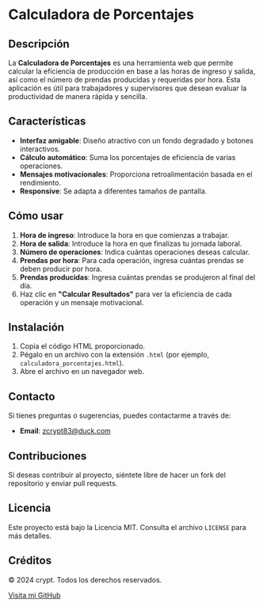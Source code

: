# Calculadora de Porcentajes

## Descripción

La **Calculadora de Porcentajes** es una herramienta web que permite calcular la eficiencia de producción en base a las horas de ingreso y salida, así como el número de prendas producidas y requeridas por hora. Esta aplicación es útil para trabajadores y supervisores que desean evaluar la productividad de manera rápida y sencilla.

## Características

- **Interfaz amigable**: Diseño atractivo con un fondo degradado y botones interactivos.
- **Cálculo automático**: Suma los porcentajes de eficiencia de varias operaciones.
- **Mensajes motivacionales**: Proporciona retroalimentación basada en el rendimiento.
- **Responsive**: Se adapta a diferentes tamaños de pantalla.

## Cómo usar

1. **Hora de ingreso**: Introduce la hora en que comienzas a trabajar.
2. **Hora de salida**: Introduce la hora en que finalizas tu jornada laboral.
3. **Número de operaciones**: Indica cuántas operaciones deseas calcular.
4. **Prendas por hora**: Para cada operación, ingresa cuántas prendas se deben producir por hora.
5. **Prendas producidas**: Ingresa cuántas prendas se produjeron al final del día.
6. Haz clic en **"Calcular Resultados"** para ver la eficiencia de cada operación y un mensaje motivacional.

## Instalación

1. Copia el código HTML proporcionado.
2. Pégalo en un archivo con la extensión `.html` (por ejemplo, `calculadora_porcentajes.html`).
3. Abre el archivo en un navegador web.

## Contacto

Si tienes preguntas o sugerencias, puedes contactarme a través de:

- **Email**: [zcrypt83@duck.com](mailto:zcrypt83@duck.com?subject=Consulta&body=Hola%20crypt,%20me%20gustaría%20saber%20más%20sobre...)

## Contribuciones

Si deseas contribuir al proyecto, siéntete libre de hacer un fork del repositorio y enviar pull requests.

## Licencia

Este proyecto está bajo la Licencia MIT. Consulta el archivo `LICENSE` para más detalles.

## Créditos

© 2024 crypt. Todos los derechos reservados.

[Visita mi GitHub](https://github.com/zcrypt83)
